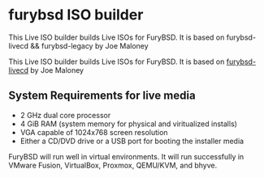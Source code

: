 # furybsd ISO builder

This Live ISO builder builds Live ISOs for FuryBSD. It is based on furybsd-livecd && furybsd-legacy by Joe Maloney 

This Live ISO builder builds Live ISOs for FuryBSD. It is based on [furybsd-livecd](https://github.com/furybsd/furybsd-livecd/) by Joe Maloney 

## System Requirements for live media

* 2 GHz dual core processor
* 4 GiB RAM (system memory for physical and viritualized installs)
* VGA capable of 1024x768 screen resolution 
* Either a CD/DVD drive or a USB port for booting the installer media

FuryBSD will run well in virtual environments. It will run successfully in VMware Fusion, VirtualBox, Proxmox, QEMU/KVM, and bhyve.
